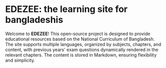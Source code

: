 # EDEZEE: the learning site for bangladeshis

Welcome to **EDEZEE**! This open-source project is designed to provide educational resources based on the National Curriculum of Bangladesh. The site supports multiple languages, organized by subjects, chapters, and content, with previous years' exam questions dynamically rendered in the relevant chapters. The content is stored in Markdown, ensuring flexibility and simplicity.
